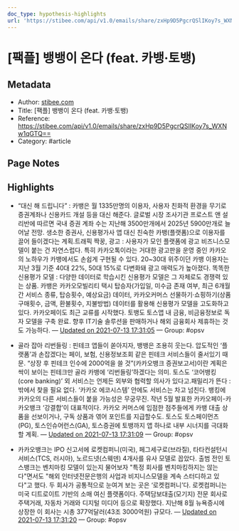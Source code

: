 ```yaml
---
doc_type: hypothesis-highlights
url: 'https://stibee.com/api/v1.0/emails/share/zxHp9D5PgcrQSlIKoy7s_WXNw1qGTQ=='
---
```


# [팩플]  뱅뱅이 온다 (feat. 카뱅·토뱅)

## Metadata
- Author: [stibee.com]()
- Title: [팩플]  뱅뱅이 온다 (feat. 카뱅·토뱅)
- Reference: https://stibee.com/api/v1.0/emails/share/zxHp9D5PgcrQSlIKoy7s_WXNw1qGTQ==
- Category: #article

## Page Notes
## Highlights
- “대신 해 드립니다” : 카뱅은 월 1335만명의 이용자, 사용자 친화적 환경을 무기로 증권계좌나 신용카드 개설 등을 대신 해준다. 글로벌 시장 조사기관 프로스트 앤 설리반에 따르면 국내 증권 계좌 수는 지난해 3500만개에서 2025년 5900만개로 늘어날 전망. 생소한 증권사, 신용평가사 앱 대신 친숙한 카뱅(플랫폼)으로 이용자를 끌어 들이겠다는 계획.트래픽 짝꿍, 광고 : 사용자가 모인 플랫폼에 광고 비즈니스모델이 붙는 건 자연스럽다. 특히 카카오톡이라는 거대한 광고판을 운영 중인 카카오의 노하우가 카뱅에서도 손쉽게 구현될 수 있다. 20~30대 위주이던 카뱅 이용자는 지난 3월 기준 40대 22%, 50대 15%로 다변화돼 광고 매력도가 높아졌다. 똑똑한 신용평가 모델 : 다양한 데이터로 학습시킨 신용평가 모델은 그 자체로도 경쟁력 있는 상품. 카뱅은 카카오모빌리티 택시 탑승자(가입일, 미수금 존재 여부, 최근 6개월간 서비스 종류, 탑승횟수, 예상요금) 데이터, 카카오커머스 선물하기·쇼핑하기(상품 구매횟수, 금액, 환불횟수, 지불방법) 데이터를 활용해 신용평가 모델을 고도화하고 있다. 카카오페이도 최근 교류를 시작했다. 토뱅도 토스앱 내 금융, 비금융정보로 독자 모델을 구축 완료. 향후 IT기술 솔루션을 판매하거나 해외 금융회사 제휴하는 것도 가능하다. — [Updated on 2021-07-13 17:31:05](https://hyp.is/qlG5zuO0EeuUTGNwH5wjwA/stibee.com/api/v1.0/emails/share/zxHp9D5PgcrQSlIKoy7s_WXNw1qGTQ==) — Group: #opsv

- 골라 잡아 리번들링 : 핀테크 앱들이 쏟아지자, 뱅뱅은 조용히 웃는다. 압도적인 ‘플랫폼’과 손잡겠다는 페이, 보험, 신용정보조회 같은 핀테크 서비스들이 줄서있기 때문. “상장 후 핀테크 인수에 2000억을 쓸 것”(카카오뱅크 증권보고서)이란 계획은 싹이 보이는 핀테크만 골라 카뱅에 ‘리번들링’하겠다는 의미. 토스도 ‘코어뱅킹(core banking)’ 외 서비스는 언제든 외부와 협력할 의사가 있다고.패밀리가 뜬다 : 밖에서 찾을 필요 없다. ‘카카오 에코시스템’ 안에도 서비스는 차고 넘친다. 뱅킹에 카카오의 다른 서비스들이 붙을 가능성은 무궁무진. 작년 5월 발표한 카카오페이-카카오뱅크 ‘강결합’이 대표적이다. 카카오 커머스에 입점한 점주들에게 카뱅 대출 상품을 선보이거나, 구독 상품과 엮어 포인트를 지급할수도. 토스도 토스페이먼츠(PG), 토스인슈어런스(GA), 토스증권에 토뱅까지 앱 하나로 내부 시너지를 극대화할 계획. — [Updated on 2021-07-13 17:31:09](https://hyp.is/rN9VAuO0EeuB1DsVFev7SA/stibee.com/api/v1.0/emails/share/zxHp9D5PgcrQSlIKoy7s_WXNw1qGTQ==) — Group: #opsv

- 카카오뱅크는 IPO 신고서에 로켓컴퍼니(미국), 페그세구로(브라질), 타타컨설턴시서비스(TCS, 러시아), 노르드넷(스웨덴) 4개사를 유사 모델로 꼽았다. 출범 전인 토스뱅크는 벤치마킹 모델이 있는지 물어보자 "특정 회사를 벤치마킹하지는 않는다"면서도 "해외 인터넷전문은행의 사업과 비지니스모델을 계속 스터디하고 있다"고 했다. 두 회사가 공통적으로 눈여겨 보는 곳은 ‘로켓컴퍼니’다. 로켓컴퍼니는 미국 디트로이트 기반의 소매 여신 플랫폼이다. 주택담보대출(모기지) 전문 회사로 주택거래, 자동차 거래와 디지털 미디어 등으로 확장했다. 지난해 8월 뉴욕증시에 상장한 이 회사는 시총 377억달러(43조 3000억원) 규모다. — [Updated on 2021-07-13 17:31:20](https://hyp.is/sw0qbOO0EeujXQMkpEFqvQ/stibee.com/api/v1.0/emails/share/zxHp9D5PgcrQSlIKoy7s_WXNw1qGTQ==) — Group: #opsv



